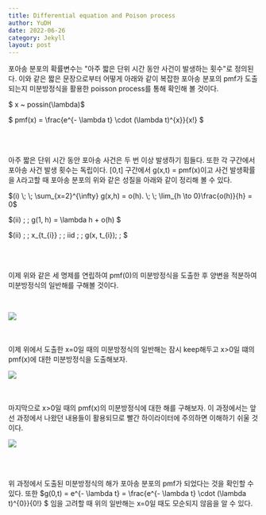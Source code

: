 ```yaml
---
title: Differential equation and Poison process
author: YuDH
date: 2022-06-26
category: Jekyll
layout: post
---
```


포아송 분포의 확률변수는 "아주 짧은 단위 시간 동안 사건이 발생하는 횟수"로 정의된다. 이와 같은 짧은 문장으로부터 어떻게 아래와 같이 복잡한 포아송 분포의 pmf가 도출되는지 미분방정식을 활용한 poisson process를 통해 확인해 볼 것이다.

   $ x ~ possin(\lambda)$

   $ pmf(x) = \frac{e^{- \lambda t} \cdot (\lambda t)^{x}}{x!} $

<br>
<br>

아주 짧은 단위 시간 동안 포아송 사건은 두 번 이상 발생하기 힘들다. 또한 각 구간에서 포아송 사건 발생 횟수는 독립이다. [0,t] 구간에서 g(x,t) = pmf(x)이고 사건 발생확률을 $\lambda$라고할 때 포아송 분포의 위와 같은 성질을 아래와 같이 정리해 볼 수 있다.


   $(i) \; \; \sum_{x=2}^{\infty} g(x,h) = o(h). \; \; \lim_{h \to 0}\frac{o(h)}{h} = 0$

   $(ii) \; \; g(1, h) = \lambda h + o(h) $

   $(ii) \; \; x_{t_{i}} \; \; iid \; \; g(x, t_{i})\; \; $


<br>
<br>

이제 위와 같은 세 명제를 연립하여 pmf(0)의 미분방정식을 도출한 후 양변을 적분하여 미분방정식의 일반해를 구해볼 것이다.

<br>

![](https://github.com/user-attachments/assets/c7d5d04b-247a-4fcd-81ce-0de6de0cdfa9)


<br>
<br>
이제 위에서 도출한 x=0일 때의 미분방정식의 일반해는 잠시 keep해두고 x>0일 떄의 pmf(x)에 대한 미분방정식을 도출해보자.

<br>

![](https://github.com/user-attachments/assets/8b2fccec-2ba7-4641-b7f2-4a6803453e62)


<br>
<br>
마지막으로 x>0일 때의 pmf(x)의 미분방정식에 대한 해를 구해보자. 이 과정에서는 앞선 과정에서 나왔던 내용들이 활용되므로 빨간 하이라이터에 주의하면 이해하기 쉬울 것이다.

<br>

![](https://github.com/user-attachments/assets/6f8597a3-1177-4dfe-bb4b-b92cc93cef6c)


<br>
<br>

위 과정에서 도출된 미분방정식의 해가 포아송 분포의 pmf가 되었다는 것을 확인할 수 있다. 또한 $g(0,t)  = e^{- \lambda t} =  \frac{e^{- \lambda t} \cdot (\lambda t)^{0}}{0!} $ 임을 고려할 때 위의 일반해는 x=0일 때도 모순되지 않음을 알 수 있다. 


<br>
<br>
<br>
<br>